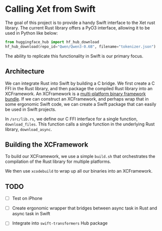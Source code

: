 # Calling Xet from Swift

The goal of this project is to provide a handy Swift interface to the Xet rust library.
The current Rust library offers a PyO3 interface, allowing it to be used in Python like below:

```python
from huggingface_hub import hf_hub_download
hf_hub_download(repo_id="Qwen/Qwen3-0.6B", filename="tokenizer.json")
```

The ability to replicate this functionality in Swift is our primary focus.

## Architecture

We can integrate Rust into Swift by building a C bridge. We first create a C FFI in the Rust library, and then 
package the compiled Rust library into an XCFramework. An XCFramework is a [multi-platform binary framework
bundle](https://developer.apple.com/documentation/xcode/creating-a-multi-platform-binary-framework-bundle).
If we can construct an XCFramework, and perhaps wrap that in some ergonomic Swift code, we can create a Swift package
that can easily be used in Swift projects.

In `/src/lib.rs`, we define our C FFI interface for a single function, `download_files`. This function calls a single function
in the underlying Rust library, `download_async`.

## Building the XCFramework
To build our XCFramework, we use a simple `build.sh` that orchestrates the compilation of the Rust library for multiple
platforms.

We then use `xcodebuild` to wrap up all our binaries into an XCFramework.

## TODO

- [ ] Test on iPhone
- [ ] Create ergonomic wrapper that bridges between async task in Rust and async task in Swift
- [ ] Integrate into `swift-transformers` Hub package



